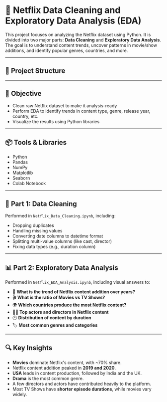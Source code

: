 # 🍿 Netflix Data Cleaning and Exploratory Data Analysis (EDA)

This project focuses on analyzing the Netflix dataset using Python. It is divided into two major parts: **Data Cleaning** and **Exploratory Data Analysis**. The goal is to understand content trends, uncover patterns in movie/show additions, and identify popular genres, countries, and more.

---

## 📁 Project Structure


---

## 📌 Objective

- Clean raw Netflix dataset to make it analysis-ready
- Perform EDA to identify trends in content type, genre, release year, country, etc.
- Visualize the results using Python libraries

---

## 📦 Tools & Libraries

- Python
- Pandas
- NumPy
- Matplotlib
- Seaborn
- Colab Notebook

---

## 🧹 Part 1: Data Cleaning

Performed in `Netflix_Data_Cleaning.ipynb`, including:

- Dropping duplicates
- Handling missing values
- Converting date columns to datetime format
- Splitting multi-value columns (like cast, director)
- Fixing data types (e.g., duration column)

---

## 📊 Part 2: Exploratory Data Analysis

Performed in `Netflix_EDA_Analysis.ipynb`, including visual answers to:

- 📆 **What is the trend of Netflix content addition over years?**
- 🎬 **What is the ratio of Movies vs TV Shows?**
- 🌍 **Which countries produce the most Netflix content?**
- 👩‍🎤 **Top actors and directors in Netflix content**
- 🕐 **Distribution of content by duration**
- 🏷 **Most common genres and categories**

---

## 🔍 Key Insights

- **Movies** dominate Netflix's content, with ~70% share.
- Netflix content addition peaked in **2019 and 2020**.
- **USA** leads in content production, followed by India and the UK.
- **Drama** is the most common genre.
- A few directors and actors have contributed heavily to the platform.
- Most TV Shows have **shorter episode durations**, while movies vary widely.

